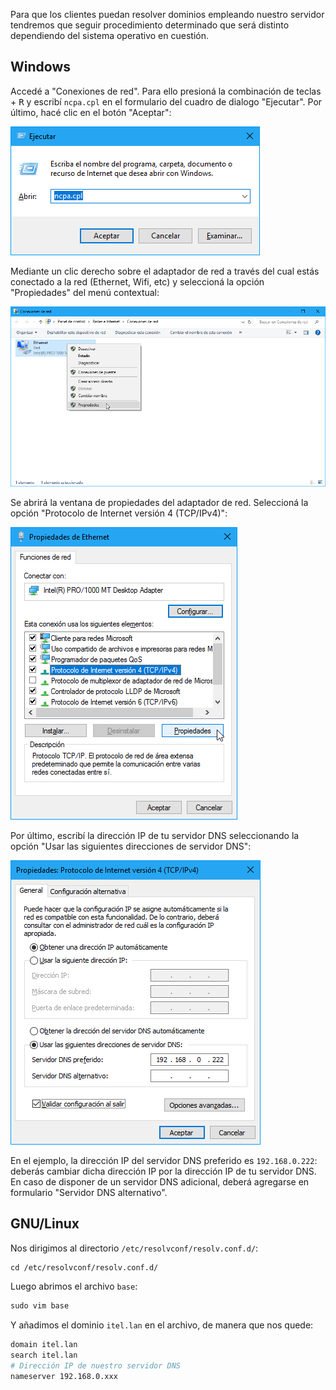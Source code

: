 Para que los clientes puedan resolver dominios empleando nuestro servidor tendremos que seguir procedimiento determinado que será distinto dependiendo del sistema operativo en cuestión.  

## Windows

Accedé a "Conexiones de red". Para ello presioná la combinación de teclas <kbd><i class="fab fa-windows"></i></kbd> + <kbd>R</kbd> y escribí `ncpa.cpl` en el formulario del cuadro de dialogo "Ejecutar". Por último, hacé clic en el botón "Aceptar":

![Acceso a Conexiones de red](imgDNS/resolver_win_01.png)

Mediante un clic derecho sobre el adaptador de red a través del cual estás conectado a la red (Ethernet, Wifi, etc) y seleccioná la opción "Propiedades" del menú contextual:

![Seleción de adaptador de red](imgDNS/resolver_win_02.png)

Se abrirá la ventana de propiedades del adaptador de red. Seleccioná la opción "Protocolo de Internet versión 4 (TCP/IPv4)": 

![Propiedades de TCP/IP v4](imgDNS/resolver_win_03.png)

Por último, escribí la dirección IP de tu servidor DNS seleccionando la opción "Usar las siguientes direcciones de servidor DNS": 

![Configuración del servidor DNS](imgDNS/resolver_win_04.png)

En el ejemplo, la dirección IP del servidor DNS preferido es `192.168.0.222`: deberás cambiar dicha dirección IP por la dirección IP de tu servidor DNS. En caso de disponer de un servidor DNS adicional, deberá agregarse en formulario "Servidor DNS alternativo". 

## GNU/Linux
Nos dirigimos al directorio `/etc/resolvconf/resolv.conf.d/`:

```apache
cd /etc/resolvconf/resolv.conf.d/
```

Luego abrimos el archivo `base`: 

```apache
sudo vim base
```

Y añadimos el dominio `itel.lan` en el archivo, de manera que nos quede:

```apache
domain itel.lan
search itel.lan
# Dirección IP de nuestro servidor DNS
nameserver 192.168.0.xxx
```

